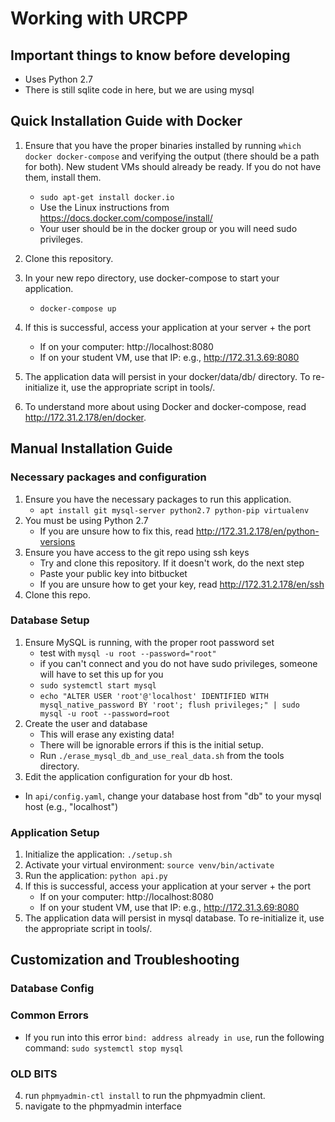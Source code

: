 # Working with URCPP

## Important things to know before developing

  - Uses Python 2.7
  - There is still sqlite code in here, but we are using mysql

## Quick Installation Guide with Docker

1. Ensure that you have the proper binaries installed by running `which docker docker-compose` and verifying the output (there should be a path for both). New student VMs should already be ready. If you do not have them, install them.
	* `sudo apt-get install docker.io`
	* Use the Linux instructions from https://docs.docker.com/compose/install/
	* Your user should be in the docker group or you will need sudo privileges.
2. Clone this repository.
3. In your new repo directory, use docker-compose to start your application.
	* `docker-compose up`
	
4. If this is successful, access your application at your server + the port
	* If on your computer: http://localhost:8080
	* If on your student VM, use that IP: e.g., http://172.31.3.69:8080
5. The application data will persist in your docker/data/db/ directory. To re-initialize it, use the appropriate script in tools/.
6. To understand more about using Docker and docker-compose, read http://172.31.2.178/en/docker.

## Manual Installation Guide

### Necessary packages and configuration
1. Ensure you have the necessary packages to run this application.
	* `apt install git mysql-server python2.7 python-pip virtualenv`
2. You must be using Python 2.7
	* If you are unsure how to fix this, read http://172.31.2.178/en/python-versions
3. Ensure you have access to the git repo using ssh keys
	* Try and clone this repository. If it doesn't work, do the next step
	* Paste your public key into bitbucket
	* If you are unsure how to get your key, read http://172.31.2.178/en/ssh
4. Clone this repo.

### Database Setup
1. Ensure MySQL is running, with the proper root password set
	* test with `mysql -u root --password="root"` 
	* if you can't connect and you do not have sudo privileges, someone will have to set this up for you
	* `sudo systemctl start mysql`
	* `echo "ALTER USER 'root'@'localhost' IDENTIFIED WITH mysql_native_password BY 'root'; flush privileges;" | sudo mysql -u root --password=root`
2. Create the user and database
	* This will erase any existing data!
	* There will be ignorable errors if this is the initial setup.
	* Run `./erase_mysql_db_and_use_real_data.sh` from the tools directory.
3. Edit the application configuration for your db host.
  * In `api/config.yaml`, change your database host from "db" to your mysql host (e.g., "localhost")

### Application Setup
1. Initialize the application: `./setup.sh`
2. Activate your virtual environment: `source venv/bin/activate`
3. Run the application: `python api.py`
4. If this is successful, access your application at your server + the port
	* If on your computer: http://localhost:8080
	* If on your student VM, use that IP: e.g., http://172.31.3.69:8080
5. The application data will persist in mysql database. To re-initialize it, use the appropriate script in tools/.

## Customization and Troubleshooting

### Database Config

### Common Errors
  * If you run into this error `bind: address already in use`, run the following command:
   `sudo systemctl stop mysql`



### OLD BITS 
4. run `phpmyadmin-ctl install` to run the phpmyadmin client.
5. navigate to the phpmyadmin interface

